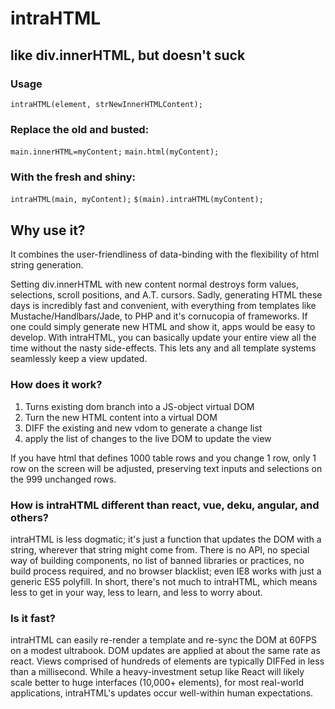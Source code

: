 # intraHTML
## like div.innerHTML, but doesn't suck

### Usage
`intraHTML(element, strNewInnerHTMLContent);`

### Replace the old and busted:
` main.innerHTML=myContent; `
` main.html(myContent); `

### With the fresh and shiny:
` intraHTML(main, myContent); `
` $(main).intraHTML(myContent); `

## Why use it?
It combines the user-friendliness of data-binding with the flexibility of html string generation.

Setting div.innerHTML with new content normal destroys form values, selections, scroll positions, and A.T. cursors. Sadly, generating HTML these days is incredibly fast and convenient, with everything from templates like Mustache/Handlbars/Jade, to PHP and it's cornucopia of frameworks. If one could simply generate new HTML and show it, apps would be easy to develop. With intraHTML, you can basically update your entire view all the time without the nasty side-effects. This lets any and all template systems seamlessly keep a view updated. 


### How does it work?

1. Turns existing dom branch into a JS-object virtual DOM
2. Turn the new HTML content into a virtual DOM
3. DIFF the existing and new vdom to generate a change list
4. apply the list of changes to the live DOM to update the view

If you have html that defines 1000 table rows and you change 1 row, only 1 row on the screen will be adjusted, preserving text inputs and selections on the 999 unchanged rows.


### How is intraHTML different than react, vue, deku, angular, and others?
intraHTML is less dogmatic; it's just a function that updates the DOM with a string, wherever that string might come from. There is no API, no special way of building components, no list of banned libraries or practices, no build process required, and no browser blacklist; even IE8 works with just a generic ES5 polyfill. In short, there's not much to intraHTML, which means less to get in your way, less to learn, and less to worry about.


### Is it fast?
intraHTML can easily re-render a template and re-sync the DOM at 60FPS on a modest ultrabook. DOM updates are applied at about the same rate as react. Views comprised of hundreds of elements are typically DIFFed in less than a millisecond. While a heavy-investment setup like React will likely scale better to huge interfaces (10,000+ elements), for most real-world applications, intraHTML's updates occur well-within human expectations.





